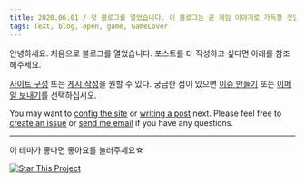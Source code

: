 ```yaml
---
title: 2020.06.01 / 첫 블로그를 열었습니다. 이 블로그는 곧 게임 이야기로 가득찰 것입니다
tags: TeXt, blog, open, game, GameLover
---
```


안녕하세요. 처음으로 블로그를 열었습니다. 포스트를 더 작성하고 싶다면 아래를 참조해주세요.

[사이트 구성](https://tianqi.name/jekyll-TeXt-theme/docs/en/configuration) 또는 [게시 작성](다음)을 원할 수 있다. 궁금한 점이 있으면 [이슈 만들기](https://github.com/kitian616/jekyll-TeXt-theme/issues) 또는 [이메일 보내기](메일:kitian616@outlook.com)를 선택하십시오.

You may want to [config the site](https://tianqi.name/jekyll-TeXt-theme/docs/en/configuration) or [writing a post](https://tianqi.name/jekyll-TeXt-theme/docs/en/writing-posts) next. Please feel free to [create an issue](https://github.com/kitian616/jekyll-TeXt-theme/issues) or [send me email](mailto:kitian616@outlook.com) if you have any questions.

<!--more-->

---

이 테마가 좋다면 좋아요를 눌러주세요☆

[![Star This Project](https://img.shields.io/github/stars/kitian616/jekyll-TeXt-theme.svg?label=Stars&style=social)](https://github.com/kitian616/jekyll-TeXt-theme/)
